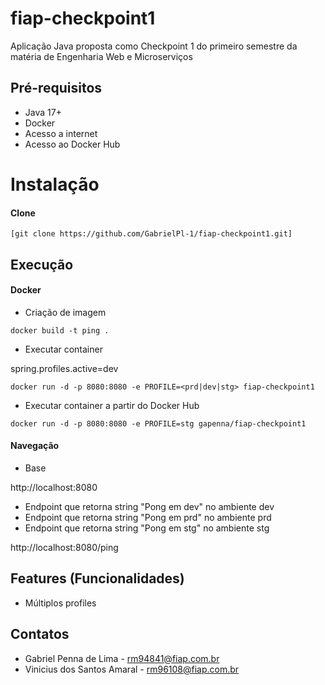 # fiap-checkpoint1

Aplicação Java proposta como Checkpoint 1 do primeiro semestre da matéria de Engenharia Web e Microserviços

## Pré-requisitos

- Java 17+
- Docker 
- Acesso a internet
- Acesso ao Docker Hub

# Instalação

#### Clone

```
[git clone https://github.com/GabrielPl-1/fiap-checkpoint1.git]
```

## Execução


#### Docker

* Criação de imagem

```
docker build -t ping .
```

* Executar container

spring.profiles.active=dev

```
docker run -d -p 8080:8080 -e PROFILE=<prd|dev|stg> fiap-checkpoint1
```

* Executar container a partir do Docker Hub

```
docker run -d -p 8080:8080 -e PROFILE=stg gapenna/fiap-checkpoint1
```

#### Navegação

- Base

http://localhost:8080

- Endpoint que retorna string "Pong em dev" no ambiente dev
- Endpoint que retorna string "Pong em prd" no ambiente prd
- Endpoint que retorna string "Pong em stg" no ambiente stg

http://localhost:8080/ping 

## Features (Funcionalidades)

- Múltiplos profiles

## Contatos

- Gabriel Penna de Lima - rm94841@fiap.com.br
- Vinicius dos Santos Amaral - rm96108@fiap.com.br
